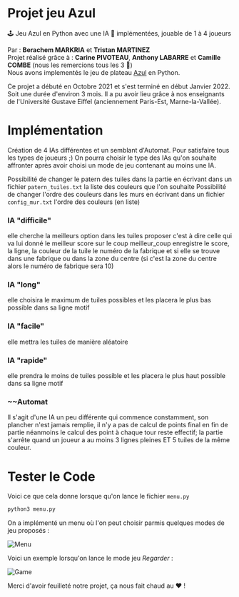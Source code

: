 # Projet jeu Azul
🕹️ Jeu Azul en Python avec une IA 🤖 implémentées, jouable de 1 à 4 joueurs

Par :  **Berachem MARKRIA** et **Tristan MARTINEZ** <br>
Projet réalisé grâce à  : **Carine PIVOTEAU**, **Anthony LABARRE** et **Camille COMBE**  (nous les remercions tous les 3 🙂)<br>
Nous avons implementés le jeu de plateau [Azul](https://www.fnac.com/Jeu-de-strategie-Asmodee-Azul/a14232820/w-4/) en Python.

Ce projet a débuté en Octobre 2021 et s'est terminé en début Janvier 2022. Soit une durée d'environ 3 mois.
Il a pu avoir lieu grâce à nos enseignants de l'Université Gustave Eiffel (anciennement Paris-Est, Marne-la-Vallée).

<h1>Implémentation</h1>

Création de 4 IAs différentes et un semblant d'Automat. Pour satisfaire tous les types de joueurs ;)
On pourra choisir le type des IAs qu'on souhaite affronter après avoir choisi un mode de jeu contenant au moins une IA.

Possibilité de changer le patern des tuiles dans la partie en écrivant dans un fichier `patern_tuiles.txt` la liste des couleurs que l'on souhaite
Possibilité de changer l'ordre des couleurs dans les murs en écrivant dans un fichier `config_mur.txt` l'ordre des couleurs (en liste)


### IA "difficile"

elle cherche la meilleurs option dans les tuiles proposer c'est à dire celle
qui va lui donné le meilleur score sur le coup
meilleur_coup enregistre le score, la ligne, la couleur de la tuile
le numéro de la fabrique et si elle se trouve dans une fabrique ou dans la
zone du centre (si c'est la zone du centre alors le numéro de fabrique sera 10)
 
### IA "long"
elle choisira le maximum de tuiles possibles et les placera le plus bas possible dans sa ligne motif

### IA "facile"
elle mettra les tuiles de manière aléatoire

### IA "rapide"
elle prendra le moins de tuiles possible et les placera le plus haut possible dans sa ligne motif

### ~~Automat

Il s'agit d'une IA un peu différente qui commence constamment, son plancher n'est jamais remplie, il n'y a pas de calcul de 
points final en fin de partie néanmoins le calcul des point à chaque tour reste effectif; la partie s'arrête quand un joueur 
a au moins 3 lignes pleines ET 5 tuiles de la même couleur.



<h1>Tester le Code</h1>

Voici ce que cela donne lorsque qu'on lance le fichier `menu.py`
```py
python3 menu.py
```
On a implémenté un menu où l'on peut choisir parmis quelques modes de jeu proposés :

![Menu](https://i.postimg.cc/JMt8ZBhk/screen-menu.png)

Voici un exemple lorsqu'on lance le mode jeu *Regarder* : 

![Game](https://i.postimg.cc/syTyMJ3z/screen-partie.png)

Merci d'avoir feuilleté notre projet, ça nous fait chaud au ❤️ !
